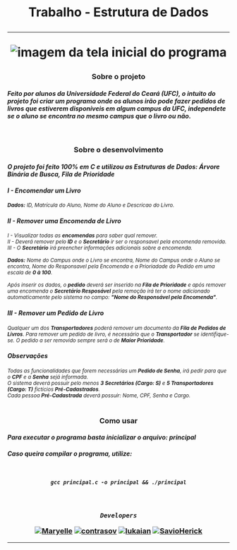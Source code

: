 <!--titulo-->
<h1 align="center"><strong>Trabalho - Estrutura de Dados</strong><hr>

<img src="https://i.ibb.co/f0bGnGh/img03.png" alt="imagem da tela inicial do programa"></h1>


<h3 align="center"><strong>Sobre o projeto</strong></h3>

#### *Feito por alunos da __Universidade Federal do Ceará (UFC)__, o intuito do projeto foi criar um programa onde os alunos irão pode fazer pedidos de livros que estiverem disponiveis em algum campus da __UFC__, independete se o aluno se encontra no mesmo campus que o livro ou não.*
<br>


<h3 align="center"><strong>Sobre o desenvolvimento</strong></h3>

#### *O projeto foi feito __100%__ em __C__ e utilizou as __Estruturas de Dados:__ Árvore Binária de Busca, Fila de Prioridade*

#### ***I - Encomendar um Livro***
<sup>*__Dados:__ ID, Matrícula do Aluno, Nome do Aluno e Descricao do Livro.*</sup>
<br>

#### ***II - Remover uma Encomenda de Livro***
<sup>*I - Visualizar todas as __encomendas__ para saber qual remover.<br>
II - Deverá remover pelo __ID__ e o __Secretário__ ir ser o responsavel pela encomenda removida.<br>
III - O __Secretário__ irá preencher informações adicionais sobre a encomenda.*</sup>

<sup>*__Dados:__ Nome do Campus onde o Livro se encontra, Nome do Campus onde o Aluno se encontra, Nome do Responsavel pela Encomenda e a Prioriadade do Pedido em uma escala de __0 à 100__.*</sup>

<sup>*Após inserir os dados, o __pedido__ deverá ser inserido na __Fila de Prioridade__ e após remover uma encomenda o __Secretário Resposável__ pela remoção irá ter o nome adicionado automaticamente pelo sistema no campo: __"Nome do Responsável pela Encomenda"__.*</sup><br>

#### ***III - Remover um Pedido de Livro***
<sup>*Qualquer um dos __Transportadores__ poderá remover um documento da __Fila de Pedidos de Livros__. Para remover um pedido de livro, é necessário que o __Transportador__ se identifique-se. O pedido a ser removido sempre será o de __Maior Prioridade__.*</sup><br>

#### ***Observações***
<sup>*Todas as funcionalidades que forem necessárias um __Pedido de Senha__, irá pedir para que o __CPF__ e a __Senha__ sejá informada.<br>
O sistema deverá possuir pelo menos __3 Secretários (Cargo: S)__ e __5 Transportadores (Cargo: T)__ fictícios __Pré-Cadastrados__.<br>
Cada pessoa __Pré-Cadastrada__ deverá possuir: Nome, CPF, Senha e Cargo.*</sup><br><br>


<h3 align="center"><strong>Como usar</strong></h3>

#### *Para executar o programa basta inicializar o arquivo: __principal__*

#### ***Caso queira compilar o programa, utilize:***

<h5 align="center"><br>

```
gcc principal.c -o principal && ./principal
```
</h5>


<h3 align="center"><br>

***```Developers```***

<!--links dos desenvolvedores-->
[![Maryelle](https://img.shields.io/badge/Maryelle-%23121011.svg?style=for-the-badge&logo=github&logoColor=white)](https://github.com/EmillyMaryelle)
[![contrasov](https://img.shields.io/badge/contrasov-%23121011.svg?style=for-the-badge&logo=github&logoColor=white)](https://github.com/contrasov)
[![lukaian](https://img.shields.io/badge/lukaian-%23121011.svg?style=for-the-badge&logo=github&logoColor=white)](https://github.com/lukaian-k)
[![SavioHerick](https://img.shields.io/badge/SavioHerick-%23121011.svg?style=for-the-badge&logo=github&logoColor=white)](https://github.com/SavioHerick)<hr></h3>
